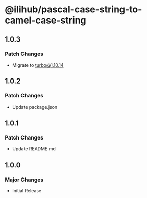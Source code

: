 # @ilihub/pascal-case-string-to-camel-case-string

## 1.0.3

### Patch Changes

- Migrate to turbo@1.10.14

## 1.0.2

### Patch Changes

- Update package.json

## 1.0.1

### Patch Changes

- Update README.md

## 1.0.0

### Major Changes

- Initial Release

